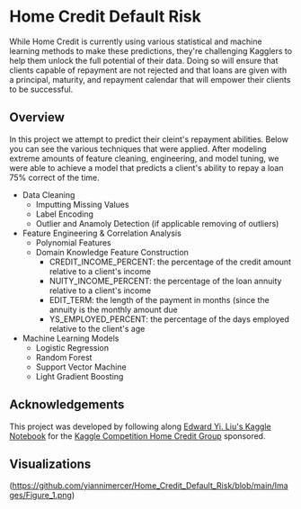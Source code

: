 # Home Credit Default Risk

While Home Credit is currently using various statistical and machine learning methods to make these predictions, they're challenging Kagglers to help them unlock the full potential of their data. Doing so will ensure that clients capable of repayment are not rejected and that loans are given with a principal, maturity, and repayment calendar that will empower their clients to be successful.

## Overview
In this project we attempt to predict their cleint's repayment abilities.  Below you can see the various techniques that were applied.  After modeling extreme amounts of feature cleaning, engineering, and model tuning, we were able to achieve a model that predicts a client's ability to repay a loan 75% correct of the time.

* Data Cleaning
  * Imputting Missing Values 
  * Label Encoding 
  * Outlier and Anamoly Detection (if applicable removing of outliers)
* Feature Engineering & Correlation Analysis
  * Polynomial Features
  * Domain Knowledge Feature Construction 
    * CREDIT_INCOME_PERCENT: the percentage of the credit amount relative to a client's income
    * NUITY_INCOME_PERCENT: the percentage of the loan annuity relative to a client's income
    * EDIT_TERM: the length of the payment in months (since the annuity is the monthly amount due
    * YS_EMPLOYED_PERCENT: the percentage of the days employed relative to the client's age
* Machine Learning Models
  * Logistic Regression 
  * Random Forest
  * Support Vector Machine
  * Light Gradient Boosting
  
## Acknowledgements
This project was developed by following along [Edward Yi. Liu's Kaggle Notebook](https://www.kaggle.com/edwardyiliu/from-data-to-features-and-classification) for the [Kaggle Competition Home Credit Group](https://www.kaggle.com/c/home-credit-default-risk/overview) sponsored.  

## Visualizations
(https://github.com/yiannimercer/Home_Credit_Default_Risk/blob/main/Images/Figure_1.png)
